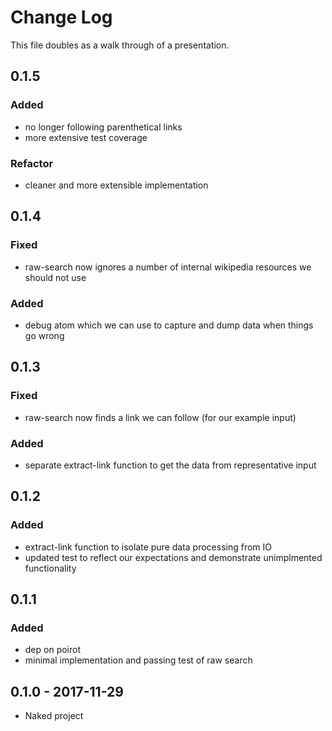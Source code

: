# Change Log
This file doubles as a walk through of a presentation.

## 0.1.5
### Added
- no longer following parenthetical links
- more extensive test coverage

### Refactor
- cleaner and more extensible implementation

## 0.1.4
### Fixed
- raw-search now ignores a number of internal wikipedia resources we should not use

### Added
- debug atom which we can use to capture and dump data when things go wrong

## 0.1.3
### Fixed
- raw-search now finds a link we can follow (for our example input)

### Added
- separate extract-link function to get the data from representative input

## 0.1.2
### Added
- extract-link function to isolate pure data processing from IO
- updated test to reflect our expectations and demonstrate unimplmented functionality

## 0.1.1
### Added
- dep on poirot
- minimal implementation and passing test of raw search

## 0.1.0 - 2017-11-29
- Naked project

[Unreleased]: https://github.com/noisesmith/philoseek/compare/0.1.1...HEAD
[0.1.1]: https://github.com/noisesmith/philoseek/compare/0.1.0...0.1.1
